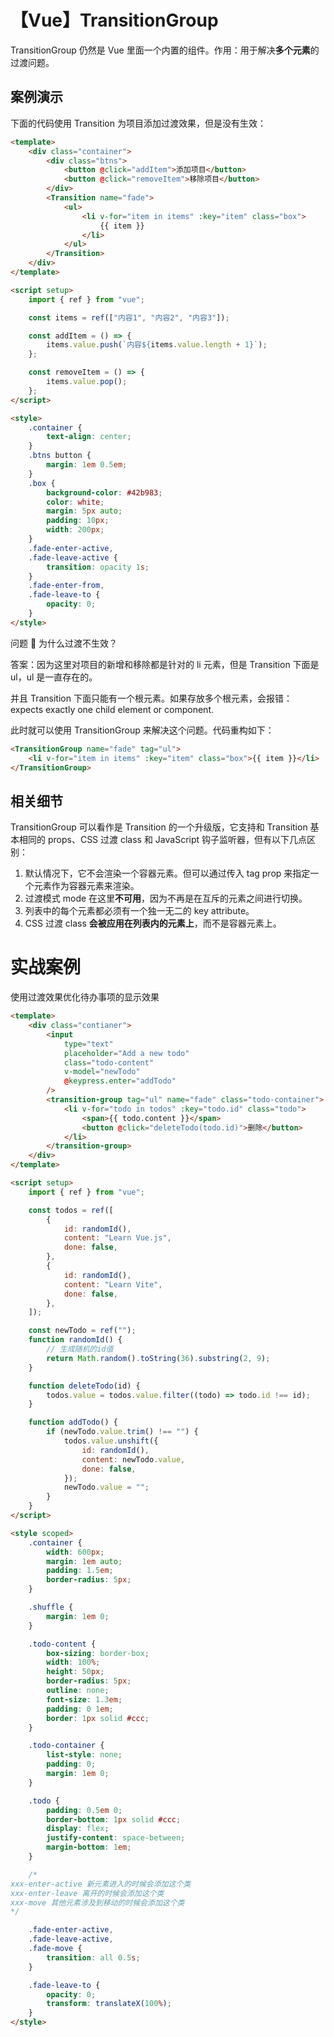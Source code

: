 # 【Vue】TransitionGroup

TransitionGroup 仍然是 Vue 里面一个内置的组件。作用：用于解决**多个元素**的过渡问题。

## **案例演示**

下面的代码使用 Transition 为项目添加过渡效果，但是没有生效：

```html
<template>
    <div class="container">
        <div class="btns">
            <button @click="addItem">添加项目</button>
            <button @click="removeItem">移除项目</button>
        </div>
        <Transition name="fade">
            <ul>
                <li v-for="item in items" :key="item" class="box">
                    {{ item }}
                </li>
            </ul>
        </Transition>
    </div>
</template>

<script setup>
    import { ref } from "vue";

    const items = ref(["内容1", "内容2", "内容3"]);

    const addItem = () => {
        items.value.push(`内容${items.value.length + 1}`);
    };

    const removeItem = () => {
        items.value.pop();
    };
</script>

<style>
    .container {
        text-align: center;
    }
    .btns button {
        margin: 1em 0.5em;
    }
    .box {
        background-color: #42b983;
        color: white;
        margin: 5px auto;
        padding: 10px;
        width: 200px;
    }
    .fade-enter-active,
    .fade-leave-active {
        transition: opacity 1s;
    }
    .fade-enter-from,
    .fade-leave-to {
        opacity: 0;
    }
</style>
```

问题 🙋 为什么过渡不生效？

答案：因为这里对项目的新增和移除都是针对的 li 元素，但是 Transition 下面是 ul，ul 是一直存在的。

并且 Transition 下面只能有一个根元素。如果存放多个根元素，会报错：<Transition> expects exactly one child element or component.

此时就可以使用 TransitionGroup 来解决这个问题。代码重构如下：

```html
<TransitionGroup name="fade" tag="ul">
    <li v-for="item in items" :key="item" class="box">{{ item }}</li>
</TransitionGroup>
```

## **相关细节**

TransitionGroup 可以看作是 Transition 的一个升级版，它支持和 Transition 基本相同的 props、CSS 过渡 class 和 JavaScript 钩子监听器，但有以下几点区别：

1. 默认情况下，它不会渲染一个容器元素。但可以通过传入 tag prop 来指定一个元素作为容器元素来渲染。
2. 过渡模式 mode 在这里**不可用**，因为不再是在互斥的元素之间进行切换。
3. 列表中的每个元素都必须有一个独一无二的 key attribute。
4. CSS 过渡 class **会被应用在列表内的元素上**，而不是容器元素上。

# **实战案例**

使用过渡效果优化待办事项的显示效果

```html
<template>
    <div class="contianer">
        <input
            type="text"
            placeholder="Add a new todo"
            class="todo-content"
            v-model="newTodo"
            @keypress.enter="addTodo"
        />
        <transition-group tag="ul" name="fade" class="todo-container">
            <li v-for="todo in todos" :key="todo.id" class="todo">
                <span>{{ todo.content }}</span>
                <button @click="deleteTodo(todo.id)">删除</button>
            </li>
        </transition-group>
    </div>
</template>

<script setup>
    import { ref } from "vue";

    const todos = ref([
        {
            id: randomId(),
            content: "Learn Vue.js",
            done: false,
        },
        {
            id: randomId(),
            content: "Learn Vite",
            done: false,
        },
    ]);

    const newTodo = ref("");
    function randomId() {
        // 生成随机的id值
        return Math.random().toString(36).substring(2, 9);
    }

    function deleteTodo(id) {
        todos.value = todos.value.filter((todo) => todo.id !== id);
    }

    function addTodo() {
        if (newTodo.value.trim() !== "") {
            todos.value.unshift({
                id: randomId(),
                content: newTodo.value,
                done: false,
            });
            newTodo.value = "";
        }
    }
</script>

<style scoped>
    .container {
        width: 600px;
        margin: 1em auto;
        padding: 1.5em;
        border-radius: 5px;
    }

    .shuffle {
        margin: 1em 0;
    }

    .todo-content {
        box-sizing: border-box;
        width: 100%;
        height: 50px;
        border-radius: 5px;
        outline: none;
        font-size: 1.3em;
        padding: 0 1em;
        border: 1px solid #ccc;
    }

    .todo-container {
        list-style: none;
        padding: 0;
        margin: 1em 0;
    }

    .todo {
        padding: 0.5em 0;
        border-bottom: 1px solid #ccc;
        display: flex;
        justify-content: space-between;
        margin-bottom: 1em;
    }

    /* 
xxx-enter-active 新元素进入的时候会添加这个类
xxx-enter-leave 离开的时候会添加这个类
xxx-move 其他元素涉及到移动的时候会添加这个类
*/

    .fade-enter-active,
    .fade-leave-active,
    .fade-move {
        transition: all 0.5s;
    }

    .fade-leave-to {
        opacity: 0;
        transform: translateX(100%);
    }
</style>
```
